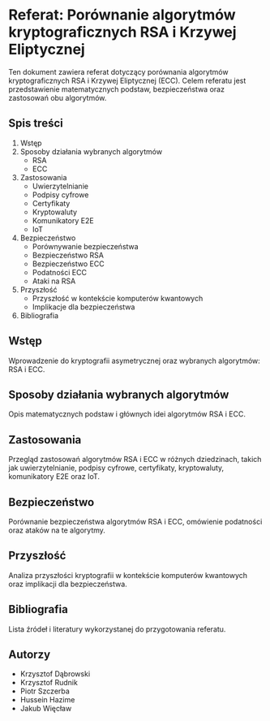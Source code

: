 # Referat: Porównanie algorytmów kryptograficznych RSA i Krzywej Eliptycznej

Ten dokument zawiera referat dotyczący porównania algorytmów kryptograficznych RSA i Krzywej Eliptycznej (ECC). Celem referatu jest przedstawienie matematycznych podstaw, bezpieczeństwa oraz zastosowań obu algorytmów.

## Spis treści

1. Wstęp
2. Sposoby działania wybranych algorytmów
   - RSA
   - ECC
3. Zastosowania
   - Uwierzytelnianie
   - Podpisy cyfrowe
   - Certyfikaty
   - Kryptowaluty
   - Komunikatory E2E
   - IoT
4. Bezpieczeństwo
   - Porównywanie bezpieczeństwa
   - Bezpieczeństwo RSA
   - Bezpieczeństwo ECC
   - Podatności ECC
   - Ataki na RSA
5. Przyszłość
   - Przyszłość w kontekście komputerów kwantowych
   - Implikacje dla bezpieczeństwa
6. Bibliografia

## Wstęp

Wprowadzenie do kryptografii asymetrycznej oraz wybranych algorytmów: RSA i ECC.

## Sposoby działania wybranych algorytmów

Opis matematycznych podstaw i głównych idei algorytmów RSA i ECC.

## Zastosowania

Przegląd zastosowań algorytmów RSA i ECC w różnych dziedzinach, takich jak uwierzytelnianie, podpisy cyfrowe, certyfikaty, kryptowaluty, komunikatory E2E oraz IoT.

## Bezpieczeństwo

Porównanie bezpieczeństwa algorytmów RSA i ECC, omówienie podatności oraz ataków na te algorytmy.

## Przyszłość

Analiza przyszłości kryptografii w kontekście komputerów kwantowych oraz implikacji dla bezpieczeństwa.

## Bibliografia

Lista źródeł i literatury wykorzystanej do przygotowania referatu.

## Autorzy

- Krzysztof Dąbrowski
- Krzysztof Rudnik
- Piotr Szczerba
- Hussein Hazime
- Jakub Więcław
